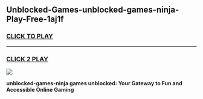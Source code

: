 
## Unblocked-Games-unblocked-games-ninja-Play-Free-1aj1f
<h3>
<a href="https://premium76.site?title=unblocked-games-ninja&ref=15A">CLICK TO PLAY</a></h3>
<hr>

<h3>
<a href="https://premium76.site?title=unblocked-games-ninja&ref=15A">CLICK 2 PLAY</a>
  
</h3>

<a href="https://premium76.site?title=unblocked-games-ninja&ref=15A"><img src="https://clearcache.store/games.png"></a>


**unblocked-games-ninja games unblocked: Your Gateway to Fun and Accessible Online Gaming**
